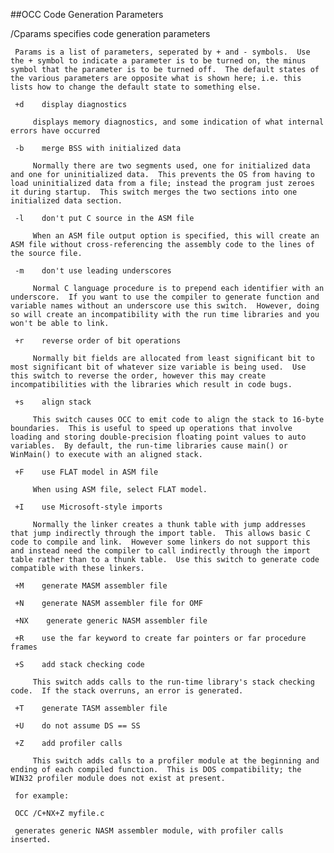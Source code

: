 ##OCC Code Generation Parameters

 /Cparams specifies code generation parameters
 
     Params is a list of parameters, seperated by + and - symbols.  Use the + symbol to indicate a parameter is to be turned on, the minus symbol that the parameter is to be turned off.  The default states of the various parameters are opposite what is shown here; i.e. this lists how to change the default state to something else.
 
     +d    display diagnostics
 
         displays memory diagnostics, and some indication of what internal errors have occurred
 
     -b    merge BSS with initialized data 
         
         Normally there are two segments used, one for initialized data and one for uninitialized data.  This prevents the OS from having to load uninitialized data from a file; instead the program just zeroes it during startup.  This switch merges the two sections into one initialized data section.
 
     -l    don't put C source in the ASM file
 
         When an ASM file output option is specified, this will create an ASM file without cross-referencing the assembly code to the lines of the source file.
 
     -m    don't use leading underscores
 
         Normal C language procedure is to prepend each identifier with an underscore.  If you want to use the compiler to generate function and variable names without an underscore use this switch.  However, doing so will create an incompatibility with the run time libraries and you won't be able to link.
 
     +r    reverse order of bit operations
 
         Normally bit fields are allocated from least significant bit to most significant bit of whatever size variable is being used.  Use this switch to reverse the order, however this may create incompatibilities with the libraries which result in code bugs.
 
     +s    align stack
 
         This switch causes OCC to emit code to align the stack to 16-byte boundaries.  This is useful to speed up operations that involve loading and storing double-precision floating point values to auto variables.  By default, the run-time libraries cause main() or WinMain() to execute with an aligned stack.
 
     +F    use FLAT model in ASM file
 
         When using ASM file, select FLAT model.
 
     +I    use Microsoft-style imports
 
         Normally the linker creates a thunk table with jump addresses that jump indirectly through the import table.  This allows basic C code to compile and link.  However some linkers do not support this and instead need the compiler to call indirectly through the import table rather than to a thunk table.  Use this switch to generate code compatible with these linkers.
 
     +M    generate MASM assembler file
 
     +N    generate NASM assembler file for OMF
 
     +NX    generate generic NASM assembler file
 
     +R    use the far keyword to create far pointers or far procedure frames
 
     +S    add stack checking code
         
         This switch adds calls to the run-time library's stack checking code.  If the stack overruns, an error is generated.
 
     +T    generate TASM assembler file
 
     +U    do not assume DS == SS
 
     +Z    add profiler calls
 
         This switch adds calls to a profiler module at the beginning and ending of each compiled function.  This is DOS compatibility; the WIN32 profiler module does not exist at present.
 
     for example:
 
     OCC /C+NX+Z myfile.c
 
     generates generic NASM assembler module, with profiler calls inserted.
 
  
  